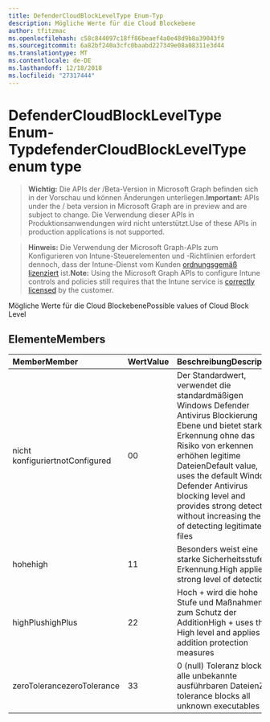 ```yaml
---
title: DefenderCloudBlockLevelType Enum-Typ
description: Mögliche Werte für die Cloud Blockebene
author: tfitzmac
ms.openlocfilehash: c58c844097c18ff86beaef4a0e48d9b8a39043f9
ms.sourcegitcommit: 6a82bf240a3cfc0baabd227349e08a08311e3d44
ms.translationtype: MT
ms.contentlocale: de-DE
ms.lasthandoff: 12/18/2018
ms.locfileid: "27317444"
---
```

# <a name="defendercloudblockleveltype-enum-type"></a><span data-ttu-id="e8c7f-103">DefenderCloudBlockLevelType Enum-Typ</span><span class="sxs-lookup"><span data-stu-id="e8c7f-103">defenderCloudBlockLevelType enum type</span></span>

> <span data-ttu-id="e8c7f-104">**Wichtig:** Die APIs der /Beta-Version in Microsoft Graph befinden sich in der Vorschau und können Änderungen unterliegen.</span><span class="sxs-lookup"><span data-stu-id="e8c7f-104">**Important:** APIs under the / beta version in Microsoft Graph are in preview and are subject to change.</span></span> <span data-ttu-id="e8c7f-105">Die Verwendung dieser APIs in Produktionsanwendungen wird nicht unterstützt.</span><span class="sxs-lookup"><span data-stu-id="e8c7f-105">Use of these APIs in production applications is not supported.</span></span>

> <span data-ttu-id="e8c7f-106">**Hinweis:** Die Verwendung der Microsoft Graph-APIs zum Konfigurieren von Intune-Steuerelementen und -Richtlinien erfordert dennoch, dass der Intune-Dienst vom Kunden [ordnungsgemäß lizenziert](https://go.microsoft.com/fwlink/?linkid=839381) ist.</span><span class="sxs-lookup"><span data-stu-id="e8c7f-106">**Note:** Using the Microsoft Graph APIs to configure Intune controls and policies still requires that the Intune service is [correctly licensed](https://go.microsoft.com/fwlink/?linkid=839381) by the customer.</span></span>

<span data-ttu-id="e8c7f-107">Mögliche Werte für die Cloud Blockebene</span><span class="sxs-lookup"><span data-stu-id="e8c7f-107">Possible values of Cloud Block Level</span></span>
## <a name="members"></a><span data-ttu-id="e8c7f-108">Elemente</span><span class="sxs-lookup"><span data-stu-id="e8c7f-108">Members</span></span>
|<span data-ttu-id="e8c7f-109">Member</span><span class="sxs-lookup"><span data-stu-id="e8c7f-109">Member</span></span>|<span data-ttu-id="e8c7f-110">Wert</span><span class="sxs-lookup"><span data-stu-id="e8c7f-110">Value</span></span>|<span data-ttu-id="e8c7f-111">Beschreibung</span><span class="sxs-lookup"><span data-stu-id="e8c7f-111">Description</span></span>|
|:---|:---|:---|
|<span data-ttu-id="e8c7f-112">nicht konfiguriert</span><span class="sxs-lookup"><span data-stu-id="e8c7f-112">notConfigured</span></span>|<span data-ttu-id="e8c7f-113">0</span><span class="sxs-lookup"><span data-stu-id="e8c7f-113">0</span></span>|<span data-ttu-id="e8c7f-114">Der Standardwert, verwendet die standardmäßigen Windows Defender Antivirus Blockierung Ebene und bietet starken Erkennung ohne das Risiko von erkennen erhöhen legitime Dateien</span><span class="sxs-lookup"><span data-stu-id="e8c7f-114">Default value, uses the default Windows Defender Antivirus blocking level and provides strong detection without increasing the risk of detecting legitimate files</span></span>|
|<span data-ttu-id="e8c7f-115">hohe</span><span class="sxs-lookup"><span data-stu-id="e8c7f-115">high</span></span>|<span data-ttu-id="e8c7f-116">1</span><span class="sxs-lookup"><span data-stu-id="e8c7f-116">1</span></span>|<span data-ttu-id="e8c7f-117">Besonders weist eine starke Sicherheitsstufe Erkennung.</span><span class="sxs-lookup"><span data-stu-id="e8c7f-117">High applies a strong level of detection.</span></span>|
|<span data-ttu-id="e8c7f-118">highPlus</span><span class="sxs-lookup"><span data-stu-id="e8c7f-118">highPlus</span></span>|<span data-ttu-id="e8c7f-119">2</span><span class="sxs-lookup"><span data-stu-id="e8c7f-119">2</span></span>|<span data-ttu-id="e8c7f-120">Hoch + wird die hohe Stufe und Maßnahmen zum Schutz der Addition</span><span class="sxs-lookup"><span data-stu-id="e8c7f-120">High + uses the High level and applies addition protection measures</span></span>|
|<span data-ttu-id="e8c7f-121">zeroTolerance</span><span class="sxs-lookup"><span data-stu-id="e8c7f-121">zeroTolerance</span></span>|<span data-ttu-id="e8c7f-122">3</span><span class="sxs-lookup"><span data-stu-id="e8c7f-122">3</span></span>|<span data-ttu-id="e8c7f-123">0 (null) Toleranz blockiert alle unbekannte ausführbaren Dateien</span><span class="sxs-lookup"><span data-stu-id="e8c7f-123">Zero tolerance blocks all unknown executables</span></span>|





